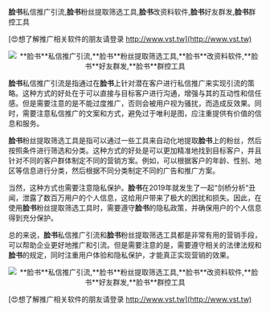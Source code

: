 **脸书**私信推广引流,**脸书**粉丝提取筛选工具,**脸书**改资料软件,**脸书**好友群发,**脸书**群控工具

[😍想了解推广相关软件的朋友请登录 http://www.vst.tw](http://www.vst.tw)

 <center><img src="https://vst.tw/MP4/tuiguang/png/7.png" alt="**脸书**私信推广引流,**脸书**粉丝提取筛选工具,**脸书**改资料软件,**脸书**好友群发,**脸书**群控工具"></center>

**脸书**私信推广引流是指通过在**脸书**上针对潜在客户进行私信推广来实现引流的策略。这种方式的好处在于可以直接与目标客户进行沟通，增强与其的互动性和信任感。但是需要注意的是不能过度推广，否则会被用户视为骚扰，而造成反效果。同时，需要注意私信推广的文案和方式，避免过于唯利是图，应注重提供有价值的信息和服务。

**脸书**粉丝提取筛选工具是指可以通过一些工具来自动化地提取**脸书**上的粉丝，然后按照条件进行筛选和分类。这种方式的好处是可以更加精准地找到目标客户，并且针对不同的客户群体制定不同的营销方案。例如，可以根据客户的年龄、性别、地区等信息进行分类，然后根据不同分类制定不同的广告和推广方案。

当然，这种方式也需要注意隐私保护。**脸书**在2019年就发生了一起“剑桥分析”丑闻，泄露了数百万用户的个人信息，这给用户带来了极大的困扰和损失。因此，在使用**脸书**粉丝提取筛选工具时，需要遵守**脸书**的隐私政策，并确保用户的个人信息得到充分保护。

总的来说，**脸书**私信推广引流和**脸书**粉丝提取筛选工具都是非常有用的营销手段，可以帮助企业更好地推广和引流。但是需要注意的是，需要遵守相关的法律法规和**脸书**的规定，同时注重用户体验和隐私保护，才能真正实现营销的效果。

 <center><img src="https://vst.tw/MP4/tuiguang/png/4.png" alt="**脸书**私信推广引流,**脸书**粉丝提取筛选工具,**脸书**改资料软件,**脸书**好友群发,**脸书**群控工具"></center>

[😍想了解推广相关软件的朋友请登录 http://www.vst.tw](http://www.vst.tw)



